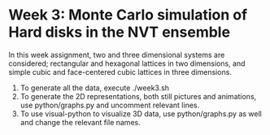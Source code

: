 # Week 3: Monte Carlo simulation of Hard disks in the NVT ensemble

In this week assignment, two and three dimensional systems are considered; rectangular and hexagonal lattices in two dimensions, and simple cubic and face-centered cubic lattices in three dimensions.

1. To generate all the data, execute ./week3.sh
2. To generate the 2D representations, both still pictures and animations, use python/graphs.py and uncomment relevant lines.
3. To use visual-python to visualize 3D data, use python/graphs.py as well and change the relevant file names.
